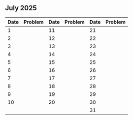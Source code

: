 ## July 2025

| Date | Problem | Date | Problem | Date | Problem |
| ---- | ------- | ---- | ------- | ---- | ------- |
| 1    |         | 11   |         | 21   |         |
| 2    |         | 12   |         | 22   |         |
| 3    |         | 13   |         | 23   |         |
| 4    |         | 14   |         | 24   |         |
| 5    |         | 15   |         | 25   |         |
| 6    |         | 16   |         | 26   |         |
| 7    |         | 17   |         | 27   |         |
| 8    |         | 18   |         | 28   |         |
| 9    |         | 19   |         | 29   |         |
| 10   |         | 20   |         | 30   |         |
|      |         |      |         | 31   |         |
